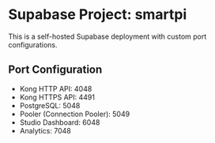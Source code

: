 # Supabase Project: smartpi

This is a self-hosted Supabase deployment with custom port configurations.

## Port Configuration

- Kong HTTP API: 4048
- Kong HTTPS API: 4491
- PostgreSQL: 5048
- Pooler (Connection Pooler): 5049
- Studio Dashboard: 6048
- Analytics: 7048
